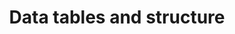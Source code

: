 ---
title: Data tables and structure
excerpt: ''
deprecated: false
hidden: true
metadata:
  title: ''
  description: ''
  robots: index
next:
  description: ''
---